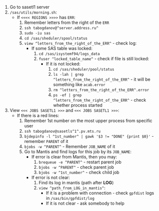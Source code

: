 1. Go to sasetl1 server
2. `/sas/utils/morning.sh`:
    - If `<<<< REGIONS >>>>` has `ERR`:
        1. Remember letters from the right of the `ERR`
        2. `ssh tabogdanov@^server.address.ru^`
        3. `sudo -iu sas`
        4. `cd /sas/sheduler/spool/status`
        5. `view ^letters_from_the_right_of_the_ERR^` - check log:
            - If some SAS table was locked:
                1. `cd /sas/isystemf94/logs_data`
                2. `fuser ^locked_table_name^` - check if file is still locked:
                    - If it is not locked:
                        1. `cd /sas/sheduler/pool/status`
                        2. `ls -lah | grep ^letters_from_the_right_of_the_ERR^` - it will be something like `acab.error`
                        3. `rm ^letters_from_the_right_of_the_ERR^.error`
                        4. `ps -ef | grep ^letters_from_the_right_of_the_ERR^` - check whether process started
3. View `<<< JOBS SASETL1 >>>`  and `<<< JOBS SASETL1 >>>`:
    - If there is a red lines:
        1. Remember 1st number on the most upper process from specific user
        2. `ssh tabogdanov@sasetls^1^.pv.mts.ru`
        3. `bjdepinfo -l ^1st_number^ | gawk '$3 != "DONE" {print $0}'` - remember `PARENT` of it
        4. `bjobs -w ^PARENT^` - Remember `JOB_NAME` of it
        5. Go to Mantis and find logs for this job by its `JOB_NAME`:
            - If error is clear from Mantis, then you may:
                1. `brequeue -e ^PARENT^` - restart parent job
                2. `bjobs -w ^PARENT^` - check parent job
                3. `bjobs -w ^1st_number^` - check child job
            - If error is not clear:
                1. Find its log in mantis (path after **LOG**)
                2. `view ^path_from_LOG_in_mantis^`:
                    - If it is a problem with connection - check `gpfdist` logs in `/sas/bin/gpfdist/log`
                    - If it is not clear - ask somebody to help